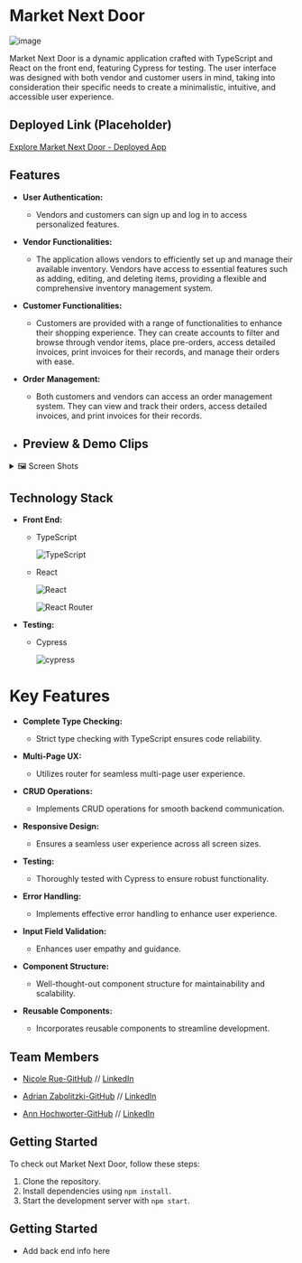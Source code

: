 # Market Next Door
![image](https://github.com/Market-Next-Door/ui-market-next-door/assets/125393235/148e0b22-e963-4f5b-8d6b-d9d19d5520ea)


Market Next Door is a dynamic application crafted with TypeScript and React on the front end, featuring Cypress for testing. The user interface was designed with both vendor and customer users in mind, taking into consideration their specific needs to create a minimalistic, intuitive, and accessible user experience.

## Deployed Link (Placeholder)

[Explore Market Next Door - Deployed App](#)

## Features

- **User Authentication:**

  - Vendors and customers can sign up and log in to access personalized features.

- **Vendor Functionalities:**

  - The application allows vendors to efficiently set up and manage their available inventory. Vendors have access to essential features such as adding, editing, and deleting items, providing a flexible and comprehensive inventory management system.

- **Customer Functionalities:**

  - Customers are provided with a range of functionalities to enhance their shopping experience. They can create accounts to filter and browse through vendor items, place pre-orders, access detailed invoices, print invoices for their records, and manage their orders with ease.

- **Order Management:**
  - Both customers and vendors can access an order management system. They can view and track their orders, access detailed invoices, and print invoices for their records.
 
- ## Preview & Demo Clips
<details>
<summary>
🖼️ Screen Shots
</summary>
<div align="center"> 

### Current Customer User Flow
![image](https://github.com/Market-Next-Door/ui-market-next-door/assets/125393235/0a31eb5b-b970-4bf7-bece-6d8dae7d9758)

![image](https://github.com/Market-Next-Door/ui-market-next-door/assets/125393235/f3b13ad5-9e65-480c-a0b2-41fc4b4c8653)

### Current Vendor User Flow

![image](https://github.com/Market-Next-Door/ui-market-next-door/assets/125393235/43809480-fd27-41cf-be20-7045b011329c)

![image](https://github.com/Market-Next-Door/ui-market-next-door/assets/125393235/d3c16c22-df80-4d79-ae79-155146a4c0b3)







</div>
</details>

## Technology Stack

- **Front End:**

  - TypeScript

    ![TypeScript](https://img.shields.io/badge/typescript-%23007ACC.svg?style=for-the-badge&logo=typescript&logoColor=white)

  - React

     ![React](https://img.shields.io/badge/react-%2320232a.svg?style=for-the-badge&logo=react&logoColor=%2361DAFB)


     ![React Router](https://img.shields.io/badge/React_Router-CA4245?style=for-the-badge&logo=react-router&logoColor=white)

- **Testing:**
   - Cypress 

     ![cypress](https://img.shields.io/badge/-cypress-%23E5E5E5?style=for-the-badge&logo=cypress&logoColor=058a5e)

# Key Features

- **Complete Type Checking:**

  - Strict type checking with TypeScript ensures code reliability.

- **Multi-Page UX:**

  - Utilizes router for seamless multi-page user experience.

- **CRUD Operations:**

  - Implements CRUD operations for smooth backend communication.

- **Responsive Design:**

  - Ensures a seamless user experience across all screen sizes.

- **Testing:**

  - Thoroughly tested with Cypress to ensure robust functionality.

- **Error Handling:**

  - Implements effective error handling to enhance user experience.
 
- **Input Field Validation:**
  - Enhances user empathy and guidance.

- **Component Structure:**

  - Well-thought-out component structure for maintainability and scalability.

- **Reusable Components:**
  - Incorporates reusable components to streamline development.

## Team Members

- [Nicole Rue-GitHub](https://github.com/nicolerue) // [LinkedIn](https://linkedin.com/in/nicolerue)

- [Adrian Zabolitzki-GitHub](https://github.com/ganuza) // [LinkedIn](https://linkedin.com.in.adrian-zabolitzki)

- [Ann Hochworter-GitHub](https://github.com/ahochworter) // [LinkedIn](https://linkedin.com.in.annhochworter)

## Getting Started

To check out Market Next Door, follow these steps:

1. Clone the repository.
2. Install dependencies using `npm install`.
3. Start the development server with `npm start`.

## Getting Started
- Add back end info here
